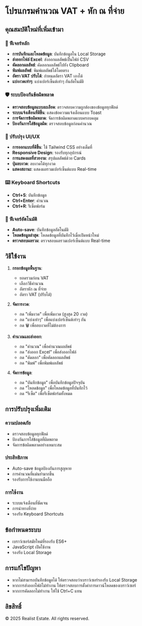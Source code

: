 # โปรแกรมคำนวณ VAT + หัก ณ ที่จ่าย

## คุณสมบัติใหม่ที่เพิ่มเข้ามา

### 🔧 ฟีเจอร์หลัก
- **การบันทึกและโหลดข้อมูล**: บันทึกข้อมูลใน Local Storage
- **ส่งออกไฟล์ Excel**: ส่งออกผลลัพธ์เป็นไฟล์ CSV
- **คัดลอกผลลัพธ์**: คัดลอกผลลัพธ์ไปยัง Clipboard
- **พิมพ์ผลลัพธ์**: พิมพ์ผลลัพธ์ได้โดยตรง
- **อัตรา VAT ปรับได้**: กำหนดอัตรา VAT เองได้
- **แบ่งงวดเท่าๆ**: แบ่งเปอร์เซ็นต์เท่าๆ กันอัตโนมัติ

### 🛡️ ระบบป้องกันข้อผิดพลาด
- **ตรวจสอบข้อมูลแบบละเอียด**: ตรวจสอบความถูกต้องของข้อมูลทุกฟิลด์
- **ระบบแจ้งเตือนที่ดีขึ้น**: แสดงข้อความแจ้งเตือนแบบ Toast
- **การจัดการข้อผิดพลาด**: จัดการข้อผิดพลาดแบบครอบคลุม
- **ป้องกันการใส่ข้อมูลผิด**: ตรวจสอบข้อมูลก่อนคำนวณ

### 📱 ปรับปรุง UI/UX
- **การออกแบบที่ดีขึ้น**: ใช้ Tailwind CSS อย่างเต็มที่
- **Responsive Design**: รองรับทุกอุปกรณ์
- **การแสดงผลที่สวยงาม**: สรุปผลลัพธ์ด้วย Cards
- **ปุ่มลบงวด**: ลบงวดได้ทุกงวด
- **แสดงสถานะ**: แสดงผลรวมเปอร์เซ็นต์แบบ Real-time

### ⌨️ Keyboard Shortcuts
- **Ctrl+S**: บันทึกข้อมูล
- **Ctrl+Enter**: คำนวณ
- **Ctrl+R**: รีเซ็ตฟอร์ม

### 🔄 ฟีเจอร์อัตโนมัติ
- **Auto-save**: บันทึกข้อมูลอัตโนมัติ
- **โหลดข้อมูลล่าสุด**: โหลดข้อมูลที่บันทึกไว้เมื่อเปิดหน้าใหม่
- **ตรวจสอบผลรวม**: ตรวจสอบผลรวมเปอร์เซ็นต์แบบ Real-time

## วิธีใช้งาน

1. **กรอกข้อมูลพื้นฐาน**:
   - ยอดรวมก่อน VAT
   - เลือกวิธีคำนวณ
   - อัตราหัก ณ ที่จ่าย
   - อัตรา VAT (ปรับได้)

2. **จัดการงวด**:
   - กด "เพิ่มงวด" เพื่อเพิ่มงวด (สูงสุด 20 งวด)
   - กด "แบ่งเท่าๆ" เพื่อแบ่งเปอร์เซ็นต์เท่าๆ กัน
   - กด 🗑️ เพื่อลบงวดที่ไม่ต้องการ

3. **คำนวณและส่งออก**:
   - กด "คำนวณ" เพื่อคำนวณผลลัพธ์
   - กด "ส่งออก Excel" เพื่อส่งออกไฟล์
   - กด "คัดลอก" เพื่อคัดลอกผลลัพธ์
   - กด "พิมพ์" เพื่อพิมพ์ผลลัพธ์

4. **จัดการข้อมูล**:
   - กด "บันทึกข้อมูล" เพื่อบันทึกข้อมูลปัจจุบัน
   - กด "โหลดข้อมูล" เพื่อโหลดข้อมูลที่บันทึกไว้
   - กด "รีเซ็ต" เพื่อรีเซ็ตฟอร์มทั้งหมด

## การปรับปรุงเพิ่มเติม

### ความปลอดภัย
- ตรวจสอบข้อมูลทุกฟิลด์
- ป้องกันการใส่ข้อมูลที่ผิดพลาด
- จัดการข้อผิดพลาดอย่างเหมาะสม

### ประสิทธิภาพ
- Auto-save ข้อมูลป้องกันการสูญหาย
- การคำนวณที่แม่นยำมากขึ้น
- รองรับการใช้งานบนมือถือ

### การใช้งาน
- ระบบแจ้งเตือนที่ชัดเจน
- การนำทางที่ง่าย
- รองรับ Keyboard Shortcuts

## ข้อกำหนดระบบ
- เบราว์เซอร์สมัยใหม่ที่รองรับ ES6+
- JavaScript เปิดใช้งาน
- รองรับ Local Storage

## การแก้ไขปัญหา
- หากไม่สามารถบันทึกข้อมูลได้ ให้ตรวจสอบว่าเบราว์เซอร์รองรับ Local Storage
- หากการส่งออกไฟล์ไม่ทำงาน ให้ตรวจสอบการตั้งค่าการดาวน์โหลดของเบราว์เซอร์
- หากการคัดลอกไม่ทำงาน ให้ใช้ Ctrl+C แทน

## ลิขสิทธิ์
© 2025 Realist Estate. All rights reserved.
